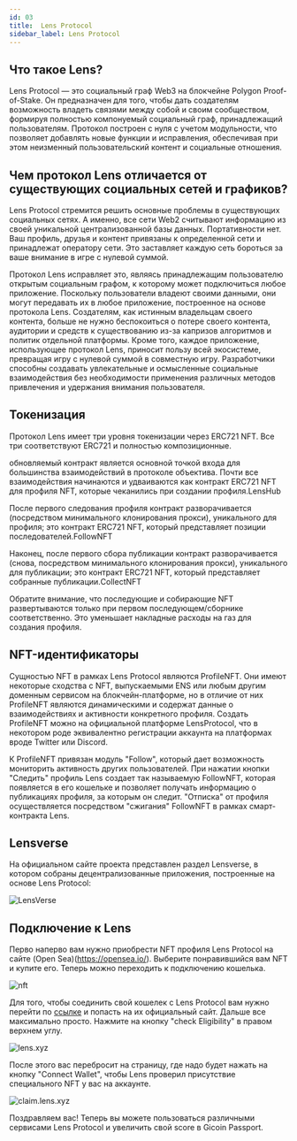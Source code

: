 ```yaml
---
id: 03
title:  Lens Protocol
sidebar_label: Lens Protocol
---
```


## Что такое Lens?

Lens Protocol — это социальный граф Web3 на блокчейне Polygon Proof-of-Stake. Он предназначен для того, чтобы дать создателям возможность владеть связями между собой и своим сообществом, формируя полностью компонуемый социальный граф, принадлежащий пользователям. Протокол построен с нуля с учетом модульности, что позволяет добавлять новые функции и исправления, обеспечивая при этом неизменный пользовательский контент и социальные отношения.

## Чем протокол Lens отличается от существующих социальных сетей и графиков?

Lens Protocol стремится решить основные проблемы в существующих социальных сетях. А именно, все сети Web2 считывают информацию из своей уникальной централизованной базы данных. Портативности нет. Ваш профиль, друзья и контент привязаны к определенной сети и принадлежат оператору сети. Это заставляет каждую сеть бороться за ваше внимание в игре с нулевой суммой.

Протокол Lens исправляет это, являясь принадлежащим пользователю открытым социальным графом, к которому может подключиться любое приложение. Поскольку пользователи владеют своими данными, они могут передавать их в любое приложение, построенное на основе протокола Lens. Создателям, как истинным владельцам своего контента, больше не нужно беспокоиться о потере своего контента, аудитории и средств к существованию из-за капризов алгоритмов и политик отдельной платформы. Кроме того, каждое приложение, использующее протокол Lens, приносит пользу всей экосистеме, превращая игру с нулевой суммой в совместную игру. Разработчики способны создавать увлекательные и осмысленные социальные взаимодействия без необходимости применения различных методов привлечения и удержания внимания пользователя.


## Токенизация

Протокол Lens имеет три уровня токенизации через ERC721 NFT. Все три соответствуют ERC721 и полностью композиционные.

обновляемый контракт является основной точкой входа для большинства взаимодействий в протоколе объектива. Почти все взаимодействия начинаются и удваиваются как контракт ERC721 NFT для профиля NFT, которые чеканились при создании профиля.LensHub

После первого следования профиля контракт разворачивается (посредством минимального клонирования прокси), уникального для профиля; это контракт ERC721 NFT, который представляет позиции последователей.FollowNFT

Наконец, после первого сбора публикации контракт разворачивается (снова, посредством минимального клонирования прокси), уникального для публикации; это контракт ERC721 NFT, который представляет собранные публикации.CollectNFT

Обратите внимание, что последующие и собирающие NFT развертываются только при первом последующем/сборнике соответственно. Это уменьшает накладные расходы на газ для создания профиля.

## NFT-идентификаторы

Сущностью NFT в рамках Lens Protocol являются ProfileNFT. Они имеют некоторые сходства с NFT, выпускаемыми ENS или любым другим доменным сервисом на блокчейн-платформе, но в отличие от них ProfileNFT являются динамическими и содержат данные о взаимодействиях и активности конкретного профиля. Создать ProfileNFT можно на официальной платформе LensProtocol, что в некотором роде эквивалентно регистрации аккаунта на платформах вроде Twitter или Discord.

К ProfileNFT привязан модуль "Follow", который дает возможность мониторить активность других пользователей. При нажатии кнопки "Следить" профиль Lens создает так называемую FollowNFT, которая появляется в его кошельке и позволяет получать информацию о публикациях профиля, за которым он следит. "Отписка" от профиля осуществляется посредством "сжигания" FollowNFT в рамках смарт-контракта Lens.

## Lensverse

На официальном сайте проекта представлен раздел Lensverse, в котором собраны децентрализованные приложения, построенные на основе Lens Protocol:

![LensVerse](https://i.imgur.com/mYrspcD.png)

## Подключение к Lens

Перво наперво вам нужно приобрести NFT профиля Lens Protocol на сайте (Open Sea)(https://opensea.io/). Выберите понравившийся вам NFT и купите его. Теперь можно переходить к подключению кошелька.

![nft](https://i.imgur.com/mIuaRah.jpg)

Для того, чтобы соединить свой кошелек с Lens Protocol вам нужно перейти по [ссылке](https://www.lens.xyz/) и попасть на их официальный сайт. Дальше все максимально просто. Нажмите на кнопку "check Eligibility" в правом верхнем углу.

![lens.xyz](https://i.imgur.com/jAd1K0N.png)

После этого вас перебросит на страницу, где надо будет нажать на кнопку "Connect Wallet", чтобы Lens проверил присутствие специального NFT у вас на аккаунте.

![claim.lens.xyz](https://i.imgur.com/sLZgMdp.png)

Поздравляем вас! Теперь вы можете пользоваться различными сервисами Lens Protocol и увеличить свой score в Gicoin Passport. 